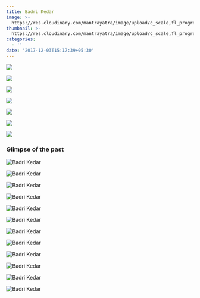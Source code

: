 ```yaml
---
title: Badri Kedar
image: >-
  https://res.cloudinary.com/mantrayatra/image/upload/c_scale,fl_progressive,w_1450/v1/badrinath/IMG_0795_2.jpg
thumbnail: >-
  https://res.cloudinary.com/mantrayatra/image/upload/c_scale,fl_progressive,h_300,w_450/v1/badrinath/IMG_0795_2.jpg
categories:
  - ''
date: '2017-12-03T15:17:39+05:30'
---
```

![](https://res.cloudinary.com/mantrayatra/image/upload/c_scale,fl_progressive,h_600,w_800/v1/badrinath/Badri2.jpg)

![](https://res.cloudinary.com/mantrayatra/image/upload/c_scale,fl_progressive,w_800/v1/badrinath/20180909_095716.jpg)

![](https://res.cloudinary.com/mantrayatra/image/upload/c_scale,fl_progressive,w_800/v1/badrinath/WhatsApp_Image_2018-09-05_at_06.32.25.jpg)

![](https://res.cloudinary.com/mantrayatra/image/upload/c_scale,fl_progressive,w_800/v1/badrinath/WhatsApp_Image_2018-09-08_at_16.39.20.jpg)

![](https://res.cloudinary.com/mantrayatra/image/upload/c_scale,fl_progressive,w_800/v1/badrinath/20180909_131822.jpg)

![](https://res.cloudinary.com/mantrayatra/image/upload/c_scale,fl_progressive,h_600,w_800/v1/badrinath/Badri.jpg)

![](https://res.cloudinary.com/mantrayatra/image/upload/c_scale,fl_progressive,h_600,w_800/v1/badrinath/Badri1.jpg)

### Glimpse of the past

![Badri Kedar](https://res.cloudinary.com/mantrayatra/image/upload/c_scale,w_800,fl_progressive/badrinath/IMG_0275.jpg)

![Badri Kedar](https://res.cloudinary.com/mantrayatra/image/upload/c_scale,w_800,fl_progressive/badrinath/IMG_0795_2.jpg)

![Badri Kedar](https://res.cloudinary.com/mantrayatra/image/upload/c_scale,w_800,fl_progressive/badrinath/IMG_20170830_105705204.jpg)

![Badri Kedar](https://res.cloudinary.com/mantrayatra/image/upload/c_scale,w_800,fl_progressive/badrinath/IMG_20170831_100219468.jpg)

![Badri Kedar](https://res.cloudinary.com/mantrayatra/image/upload/c_scale,w_800,fl_progressive/badrinath/IMG_20170831_101022402.jpg)

![Badri Kedar](https://res.cloudinary.com/mantrayatra/image/upload/c_scale,w_800,fl_progressive/badrinath/IMG_20170901_075606872.jpg)

![Badri Kedar](https://res.cloudinary.com/mantrayatra/image/upload/c_scale,w_800,fl_progressive/badrinath/IMG_20170901_114922862.jpg)

![Badri Kedar](https://res.cloudinary.com/mantrayatra/image/upload/c_scale,w_800,fl_progressive/badrinath/IMG_20170902_162123771.jpg)

![Badri Kedar](https://res.cloudinary.com/mantrayatra/image/upload/c_scale,w_800,fl_progressive/badrinath/IMG_20170903_073036379.jpg)

![Badri Kedar](https://res.cloudinary.com/mantrayatra/image/upload/c_scale,w_800,fl_progressive/badrinath/IMG_20170904_160228779.jpg)

![Badri Kedar](https://res.cloudinary.com/mantrayatra/image/upload/c_scale,w_800,fl_progressive/badrinath/IMG_20170905_091131727.jpg)

![Badri Kedar](https://res.cloudinary.com/mantrayatra/image/upload/c_scale,w_800,fl_progressive/badrinath/IMG_20170905_091335296.jpg)
